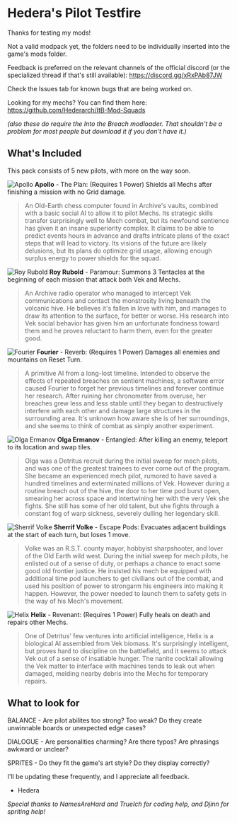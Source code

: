 # Hedera's Pilot Testfire
Thanks for testing my mods!

Not a valid modpack yet, the folders need to be individually inserted into the game's mods folder.

Feedback is preferred on the relevant channels of the official discord (or the specialized thread if that's still available): https://discord.gg/xRxPAb87JW

Check the Issues tab for known bugs that are being worked on.

Looking for my mechs? You can find them here: https://github.com/Hederarch/ItB-Mod-Squads

*(also these do require the Into the Breach modloader. That shouldn't be a problem for most people but download it if you don't have it.)*

## What's Included
This pack consists of 5 new pilots, with more on the way soon.

![Apollo](https://cdn.discordapp.com/attachments/699323570211520556/1021146960268365974/apollo.png)
**Apollo** - The Plan: (Requires 1 Power) Shields all Mechs after finishing a mission with no Grid damage.

> An Old-Earth chess computer found in Archive's vaults, combined with a basic social AI to allow it to pilot Mechs. Its strategic skills transfer surprisingly well to Mech combat, but its newfound sentience has given it an insane superiority complex. It claims to be able to predict events hours in advance and drafts intricate plans of the exact steps that will lead to victory. Its visions of the future are likely delusions, but its plans do optimize grid usage, allowing enough surplus energy to power shields for the squad.

![Roy Rubold](https://cdn.discordapp.com/attachments/699323570211520556/1021146960943661076/roy.png)
**Roy Rubold** - Paramour: Summons 3 Tentacles at the beginning of each mission that attack both Vek and Mechs.

> An Archive radio operator who managed to intercept Vek communications and contact the monstrosity living beneath the volcanic hive. He believes it's fallen in love with him, and manages to draw its attention to the surface, for better or worse. His research into Vek social behavior has given him an unfortunate fondness toward them and he proves reluctant to harm them, even for the greater good.

![Fourier](https://media.discordapp.net/attachments/1006298746658771034/1021290808038674443/fourier.png)
**Fourier** - Reverb: (Requires 1 Power) Damages all enemies and mountains on Reset Turn.

> A primitive AI from a long-lost timeline. Intended to observe the effects of repeated breaches on sentient machines, a software error caused Fourier to forget her previous timelines and forever continue her research. After ruining her chronometer from overuse, her breaches grew less and less stable until they began to destructively interfere with each other and damage large structures in the surrounding area. It's unknown how aware she is of her surroundings, and she seems to think of combat as simply another experiment.

![Olga Ermanov](https://media.discordapp.net/attachments/1006298746658771034/1022006929423335434/olga.png)
**Olga Ermanov** - Entangled: After killing an enemy, teleport to its location and swap tiles.

> Olga was a Detritus recruit during the initial sweep for mech pilots, and was one of the greatest trainees to ever come out of the program. She became an experienced mech pilot, rumored to have saved a hundred timelines and exterminated millions of Vek. However during a routine breach out of the hive, the door to her time pod burst open, smearing her across space and intertwining her with the very Vek she fights. She still has some of her old talent, but she fights through a constant fog of warp sickness, severely dulling her legendary skill. 

![Sherrif Volke](https://media.discordapp.net/attachments/1006298746658771034/1023380926773870592/sherrif.png)
**Sherrif Volke** - Escape Pods: Evacuates adjacent buildings at the start of each turn, but loses 1 move.

>Volke was an R.S.T. county mayor, hobbyist sharpshooter, and lover of the Old Earth wild west. During the initial sweep for mech pilots, he enlisted out of a sense of duty, or perhaps a chance to enact some good old frontier justice. He insisted his mech be equipped with additional time pod launchers to get civilians out of the combat, and used his position of power to strongarm his engineers into making it happen. However, the power needed to launch them to safety gets in the way of his Mech's movement.

![Helix](https://media.discordapp.net/attachments/699323570211520556/1028577757170511964/helix.png)
**Helix** - Revenant: (Requires 1 Power) Fully heals on death and repairs other Mechs.

> One of Detritus' few ventures into artificial intelligence, Helix is a biological AI assembled from Vek biomass. It's surprisingly intelligent, but proves hard to discipline on the battlefield, and it seems to attack Vek out of a sense of insatiable hunger. The nanite cocktail allowing the Vek matter to interface with machines tends to leak out when damaged, melding nearby debris into the Mechs for temporary repairs.

## What to look for
BALANCE - Are pilot abilites too strong? Too weak? Do they create unwinnable boards or unexpected edge cases?

DIALOGUE - Are personalities charming? Are there typos? Are phrasings awkward or unclear?

SPRITES - Do they fit the game's art style? Do they display correctly?


I'll be updating these frequently, and I appreciate all feedback.
- Hedera

*Special thanks to NamesAreHard and TrueIch for coding help, and Djinn for spriting help!*
